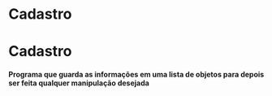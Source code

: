 # Cadastro
<H1>Cadastro
<h4>Programa que guarda as informações em uma lista de objetos para depois ser feita qualquer manipulação desejada
